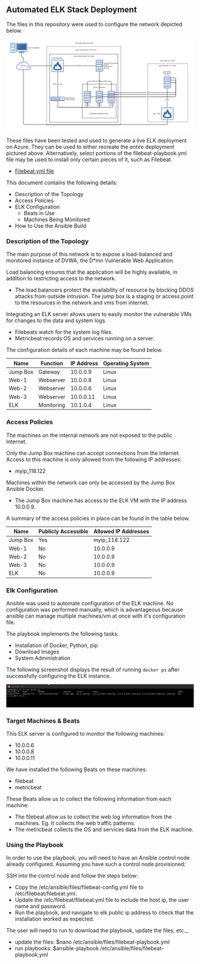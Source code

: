 ## Automated ELK Stack Deployment

The files in this repository were used to configure the network depicted below.

![Cloud security diagram with ELK](Diagrams/Mekete_12-Cloud-Security-elk.png)

These files have been tested and used to generate a live ELK deployment on Azure. They can be used to either recreate the entire deployment pictured above. Alternatively, select portions of the filebeat-playbook.yml file may be used to install only certain pieces of it, such as Filebeat.

  - [Filebeat.yml file](Ansible/filebeat-playbook.yml)

This document contains the following details:
- Description of the Topology
- Access Policies
- ELK Configuration
  - Beats in Use
  - Machines Being Monitored
- How to Use the Ansible Build


### Description of the Topology

The main purpose of this network is to expose a load-balanced and monitored instance of DVWA, the D*mn Vulnerable Web Application.

Load balancing ensures that the application will be highly available, in addition to restricting access to the network.
- The load balancers protect the availability of resource by blocking DDOS attacks from outside intrusion. The jump box is a staging or access point to the resources in the network and vms from internet.

Integrating an ELK server allows users to easily monitor the vulnerable VMs for changes to the data and system logs.
- Filebeats watch for the system log files.
- Metricbeat records OS and services running on a server.

The configuration details of each machine may be found below.


| Name     | Function   | IP Address | Operating System |
|----------|------------|------------|------------------|
| Jump Box | Gateway    | 10.0.0.9   | Linux            |
| Web-1    | Webserver  | 10.0.0.8   | Linux            |
| Web-2    | Webserver  | 10.0.0.6   | Linux            |
| Web-3    | Webserver  | 10.0.0.11  | Linux            |
| ELK      | Monitoring | 10.1.0.4   | Linux            |


### Access Policies

The machines on the internal network are not exposed to the public Internet. 

Only the Jump Box machine can accept connections from the Internet. Access to this machine is only allowed from the following IP addresses:
- myip_118.122

Machines within the network can only be accessed by the Jump Box Ansible Docker.
- The Jump Box machine has access to the ELK VM with the IP address 10.0.0.9.

A summary of the access policies in place can be found in the table below.


| Name     | Publicly Accessible | Allowed IP Addresses |
|----------|---------------------|----------------------|
| Jump Box | Yes                 | myip_118.122         |
| Web-1    | No                  | 10.0.0.9             |
| Web-2    | No                  | 10.0.0.9             |
| Web-3    | No                  | 10.0.0.9             |
| ELK      | No                  | 10.0.0.9             |


### Elk Configuration

Ansible was used to automate configuration of the ELK machine. No configuration was performed manually, which is advantageous because ansible can manage multiple machines/vm at once with it's configuration file.

The playbook implements the following tasks:

- Installation of Docker, Python, pip
- Download Images
- System Administration

The following screenshot displays the result of running `docker ps` after successfully configuring the ELK instance.


![](Images/docker_ps_output.png)

### Target Machines & Beats
This ELK server is configured to monitor the following machines:
- 10.0.0.6
- 10.0.0.8
- 10.0.0.11

We have installed the following Beats on these machines:
- filebeat
- metricbeat

These Beats allow us to collect the following information from each machine:
- The filebeat allow us to collect the web log information from the machines. Eg. It collects the web traffic patterns.
- The metricbeat collects the OS and services data from the ELK machine.

### Using the Playbook
In order to use the playbook, you will need to have an Ansible control node already configured. Assuming you have such a control node provisioned: 

SSH into the control node and follow the steps below:
- Copy the /etc/ansible/files/filebeat-config.yml file to /etc/filebeat/filebeat.yml.
- Update the /etc/filebeat/filebeat.yml file to include the host ip, the user name and password.
- Run the playbook, and navigate to elk public ip address to check that the installation worked as expected.

The user will need to run to download the playbook, update the files, etc._

- update the files: $nano /etc/ansible/files/filebeat-playbook.yml
- run playbooks: $ansible-playbook /etc/ansible/files/filebeat-playbook.yml
